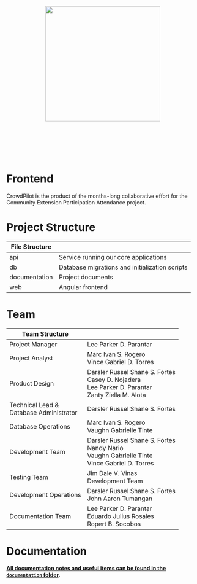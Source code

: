 <div style="padding:80px 0;">
<a href="https://crowdpilot.app">
  <p align="center">
   <img style="width: 300px; object-fit: cover;" src="https://ik.imagekit.io/drs/crowdpilot/assets/Logo%20Accent%20SVG%20CrowdPilot_9EaH70mmS.svg?updatedAt=1710340228811" />
  </p>
</a>
</div>

# Frontend

CrowdPilot is the product of the months-long collaborative effort for the Community Extension Participation Attendance project.

# Project Structure

| File Structure |                                                |
| -------------- | ---------------------------------------------- |
| api            | Service running our core applications          |
| db             | Database migrations and initialization scripts |
| documentation  | Project documents                              |
| web            | Angular frontend                               |

# Team

| Team Structure                               |                                                                                                              |
| -------------------------------------------- | ------------------------------------------------------------------------------------------------------------ |
| Project Manager                              | Lee Parker D. Parantar                                                                                       |
| Project Analyst                              | Marc Ivan S. Rogero<br/> Vince Gabriel D. Torres                                                             |
| Product Design                               | Darsler Russel Shane S. Fortes<br/> Casey D. Nojadera<br /> Lee Parker D. Parantar<br/>Zanty Ziella M. Alota |
| Technical Lead &<br/> Database Administrator | Darsler Russel Shane S. Fortes                                                                               |
| Database Operations                          | Marc Ivan S. Rogero<br/> Vaughn Gabrielle Tinte                                                              |
| Development Team                             | Darsler Russel Shane S. Fortes<br/> Nandy Nario<br/> Vaughn Gabrielle Tinte<br/>Vince Gabriel D. Torres<br/> |
| Testing Team                                 | Jim Dale V. Vinas<br />Development Team                                                                      |
| Development Operations                       | Darsler Russel Shane S. Fortes<br />John Aaron Tumangan                                                      |
| Documentation Team                           | Lee Parker D. Parantar<br />Eduardo Julius Rosales<br />Ropert B. Socobos                                    |

# Documentation

**[All documentation notes and useful items can be found in the `documentation` folder](documentation).**
